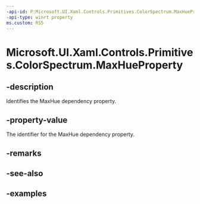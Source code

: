```yaml
---
-api-id: P:Microsoft.UI.Xaml.Controls.Primitives.ColorSpectrum.MaxHueProperty
-api-type: winrt property
ms.custom: RS5
---
```

<!-- Property syntax.
public DependencyProperty MaxHueProperty { get; }
-->

# Microsoft.UI.Xaml.Controls.Primitives.ColorSpectrum.MaxHueProperty


## -description

Identifies the MaxHue dependency property.


## -property-value

The identifier for the MaxHue dependency property.


## -remarks


## -see-also


## -examples


